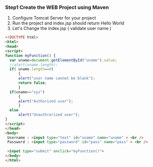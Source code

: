 ### Step1 Create the WEB Project using Maven
1. Configure Tomcat Server for your project
2. Run the project and index.jsp should return Hello World
3. Let's Change the index.jsp ( validate user name )

```html
<!DOCTYPE html>
<html>
<head>
<script>
function myFunction() {
  var uname=document.getElementById("uname").value;
  //alert(uname.length);
  if( uname.length==0)
	  {
	  alert("user name cannot be blank");
	  return false;
	  }
  if(uname=="xyz")
	  {
	  alert("Authorized user");
	  }
  else
	  alert("Unauthrorized user");
}
</script>
</head>
<body>
 Username : <input type="text" id="uname" name="uname" > <br />
 Password : <input type="password" id="pass" name="pass" > <br />
 
 <input type="submit" onclick="myFunction()">
</body>
</html>
```
